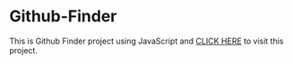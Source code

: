 # Github-Finder

This is Github Finder project using JavaScript and [CLICK HERE](https://suhel311.github.io/Github-Finder/) to visit this project.
